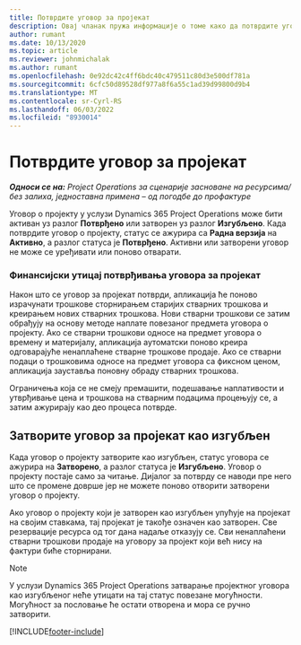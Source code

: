 ```yaml
---
title: Потврдите уговор за пројекат
description: Овај чланак пружа информације о томе како да потврдите уговор у операцијама пројекта.
author: rumant
ms.date: 10/13/2020
ms.topic: article
ms.reviewer: johnmichalak
ms.author: rumant
ms.openlocfilehash: 0e92dc42c4ff6bdc40c479511c80d3e500df781a
ms.sourcegitcommit: 6cfc50d89528df977a8f6a55c1ad39d99800d9b4
ms.translationtype: MT
ms.contentlocale: sr-Cyrl-RS
ms.lasthandoff: 06/03/2022
ms.locfileid: "8930014"
---
```

# <a name="confirm-a-project-contract"></a>Потврдите уговор за пројекат

_**Односи се на:** Project Operations за сценарије засноване на ресурсима/без залиха, једноставна примена – од погодбе до профактуре_

Уговор о пројекту у услузи Dynamics 365 Project Operations може бити активан уз разлог **Потврђено** или затворен уз разлог **Изгубљено**. Када потврдите уговор о пројекту, статус се ажурира са **Радна верзија** на **Активно**, а разлог статуса је **Потврђено**. Активни или затворени уговор не може се уређивати или поново отварати. 

### <a name="financial-impact-of-confirming-a-project-contract"></a>Финансијски утицај потврђивања уговора за пројекат

Након што се уговор за пројекат потврди, апликација ће поново израчунати трошкове сторнирањем старијих стварних трошкова и креирањем нових стварних трошкова. Нови стварни трошкови се затим обрађују на основу методе наплате повезаног предмета уговора о пројекту. Ако се стварни трошкови односе на предмет уговора о времену и материјалу, апликација аутоматски поново креира одговарајуће ненаплаћене стварне трошкове продаје. Ако се стварни подаци о трошковима односе на предмет уговора са фиксном ценом, апликација зауставља поновну обраду стварних трошкова.

Ограничења која се не смеју премашити, подешавање наплативости и утврђивање цена и трошкова на стварним подацима процењују се, а затим ажурирају као део процеса потврде.

## <a name="close-a-project-contract-as-lost"></a>Затворите уговор за пројекат као изгубљен

Када уговор о пројекту затворите као изгубљен, статус уговора се ажурира на **Затворено**, а разлог статуса је **Изгубљено**. Уговор о пројекту постаје само за читање. Дијалог за потврду се наводи пре него што се промене доврше јер не можете поново отворити затворени уговор о пројекту.

Ако уговор о пројекту који је затворен као изгубљен упућује на пројекат на својим ставкама, тај пројекат је такође означен као затворен. Све резервације ресурса од тог дана надаље отказују се. Сви ненаплаћени стварни трошкови продаје на уговору за пројект који већ нису на фактури биће сторнирани.

> [!NOTE]
> У услузи Dynamics 365 Project Operations затварање пројектног уговора као изгубљеног неће утицати на тај статус повезане могућности. Могућност за пословање ће остати отворена и мора се ручно затворити.


[!INCLUDE[footer-include](../../includes/footer-banner.md)]